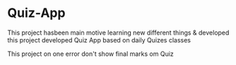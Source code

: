 # Quiz-App
This project hasbeen main motive learning new different things &amp; developed this project developed Quiz App based on daily Quizes  classes

This project on one error don't show final marks om Quiz 
